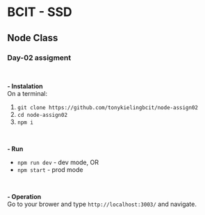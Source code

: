 # BCIT - SSD
## Node Class
### Day-02 assigment  
<br />  

**- Instalation**  
On a terminal:
1. `git clone https://github.com/tonykielingbcit/node-assign02`
2. `cd node-assign02`
3. `npm i`  
<br />  

**- Run**
- `npm run dev` - dev mode, OR
- `npm start` - prod mode  
<br />  

**- Operation**  
Go to your brower and type `http://localhost:3003/` and navigate.